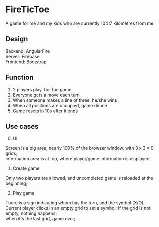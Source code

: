 # FireTicToe
A game for me and my kids who are currently 10417 kilometres from me

Design
--------------------------------------

Backend:	AngularFire<br />
Server:		Firebase<br />
Frontend:	Bootstrap<br />

Function
--------------------------------------

1. 2 players play Tic-Toe game
2. Everyone gets a move each turn
3. When someone makes a line of three, he/she wins
4. When all positions are occupied, game deuce
5. Game resets in 10s after it ends

Use cases
--------------------------------------

0. UI

Screen is a big area, nearly 100% of the browser window, with 3 x 3 = 9 grids;  
Information area is at top, where player/game information is displayed. 

1. Create game

Only two players are allowed, and uncompleted game is reloaded at the beginning;  

2. Play game

There is a sign indicating whom has the turn, and the symbol (X/O);  
Current player clicks in an empty grid to set a symbol; 
  If the grid is not empty, nothing happens;  
  when it's the last grid, game over;
  
